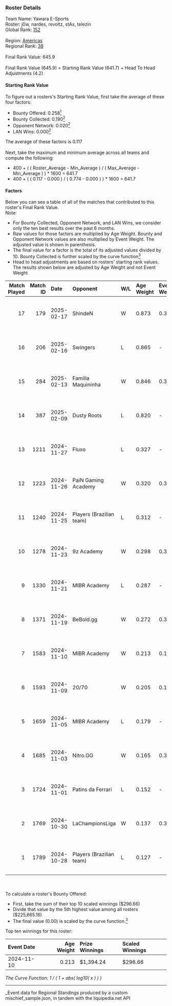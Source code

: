 ### Roster Details<br />
Team Name: Yawara E-Sports<br />
Roster: j0w, nardes, revoltz, stAx, telezin<br />
Global Rank: [152](../../standings_global_2025_04_07.md)<br />
<br />
Region: [Americas]( ../../standings_americas_2025_04_07.md)<br />
Regional Rank: [38]( ../../standings_americas_2025_04_07.md)<br />
<br />
Final Rank Value:  645.9<br />
<br />
Final Rank Value (645.9) = Starting Rank Value (641.7) + Head To Head Adjustments (4.2)<br />

#### Starting Rank Value<br />
To figure out a rosters's Starting Rank Value, first take the average of these four factors:<br />
- Bounty Offered: 0.258[<sup>1</sup>](#table2)
- Bounty Collected: 0.190[<sup>2</sup>](#table1)
- Opponent Network: 0.020[<sup>2</sup>](#table1)
- LAN Wins: 0.000[<sup>2</sup>](#table1)

The average of these factors is 0.117<br />
<br />
Next, take the maximum and minimum average across all teams and compute the following:<br />
- 400 + ( ( Roster_Average - Min_Average ) / ( Max_Average - Min_Average ) ) * 1600 = 641.7
- 400 + ( ( 0.117 - 0.000 ) / ( 0.774 - 0.000 ) ) * 1600 = 641.7


#### Factors<br />
Below you can see a table of all of the matches that contributed to this roster's Final Rank Value.<br />
Note:<br />

- For Bounty Collected, Opponent Network, and LAN Wins, we consider only the ten best results over the past 6 months.
- Raw values for those factors are multiplied by Age Weight. Bounty and Opponent Network values are also multiplied by Event Weight. The adjusted value is shown in parenthesis.
- The final value for a factor is the total of its adjusted values divided by 10. Bounty Collected is further scaled by the curve function[<sup>3</sup>](#curveFunction)
- Head to head adjustments are based on rosters' starting rank values. The results shown below are adjusted by Age Weight and not Event Weight
<span id="table1"></span><br />


| Match Played | Match ID | Date       | Opponent                 | W/L | Age Weight | Event Weight | Bounty Collected | Opponent Network | LAN Wins  | H2H Adj. | Roster                              |
| -: | -: | :- | :- | :- | :- | :- | :- | :- | :- | -: | :- |
|           17 |      179 | 2025-02-17 | ShindeN                  | W   | 0.873      | 0.371        | 0.000 (0.000)    | 0.343 (0.111)    | 0 (0.000) |    13.47 | j0w, nardes, revoltz, stAx, telezin |
|           16 |      206 | 2025-02-16 | Swingers                 | L   | 0.865      | -            | -                | -                | -         |   -11.44 | j0w, nardes, revoltz, stAx, telezin |
|           15 |      284 | 2025-02-13 | Familia Maquininha       | W   | 0.846      | 0.371        | 0.001 (0.000)    | 0.071 (0.022)    | 0 (0.000) |    12.25 | j0w, nardes, revoltz, stAx, telezin |
|           14 |      387 | 2025-02-09 | Dusty Roots              | L   | 0.820      | -            | -                | -                | -         |    -9.66 | j0w, nardes, revoltz, stAx, telezin |
|           13 |     1211 | 2024-11-27 | Fluxo                    | L   | 0.327      | -            | -                | -                | -         |    -2.28 | j0w, lash, revoltz, stAx, telezin   |
|           12 |     1223 | 2024-11-26 | PaiN Gaming Academy      | W   | 0.320      | 0.371        | 0.000 (0.000)    | 0.059 (0.007)    | 0 (0.000) |     2.10 | j0w, lash, revoltz, stAx, telezin   |
|           11 |     1240 | 2024-11-25 | Players (Brazilian team) | L   | 0.312      | -            | -                | -                | -         |    -3.92 | j0w, lash, revoltz, stAx, telezin   |
|           10 |     1278 | 2024-11-23 | 9z Academy               | W   | 0.298      | 0.371        | 0.000 (0.000)    | 0.163 (0.018)    | 0 (0.000) |     3.15 | j0w, lash, revoltz, stAx, telezin   |
|            9 |     1330 | 2024-11-21 | MIBR Academy             | L   | 0.287      | -            | -                | -                | -         |    -4.51 | j0w, lash, revoltz, stAx, telezin   |
|            8 |     1371 | 2024-11-19 | BeBold.gg                | W   | 0.272      | 0.371        | 0.000 (0.000)    | 0.000 (0.000)    | 0 (0.000) |     1.73 | j0w, lash, revoltz, stAx, telezin   |
|            7 |     1583 | 2024-11-10 | MIBR Academy             | W   | 0.213      | 0.143        | 0.000 (0.000)    | 0.306 (0.009)    | 0 (0.000) |     3.40 | j0w, lash, revoltz, stAx, telezin   |
|            6 |     1593 | 2024-11-09 | 20/70                    | W   | 0.205      | 0.143        | 0.001 (0.000)    | 0.108 (0.003)    | 0 (0.000) |     2.98 | j0w, lash, revoltz, stAx, telezin   |
|            5 |     1659 | 2024-11-05 | MIBR Academy             | L   | 0.179      | -            | -                | -                | -         |    -2.81 | j0w, lash, revoltz, stAx, telezin   |
|            4 |     1685 | 2024-11-03 | Nitro.GG                 | W   | 0.165      | 0.371        | 0.001 (0.000)    | 0.312 (0.019)    | 0 (0.000) |     2.59 | j0w, lash, revoltz, stAx, telezin   |
|            3 |     1724 | 2024-11-01 | Patins da Ferrari        | L   | 0.152      | -            | -                | -                | -         |    -3.38 | j0w, lash, revoltz, stAx, telezin   |
|            2 |     1769 | 2024-10-30 | LaChampionsLiga          | W   | 0.137      | 0.371        | 0.000 (0.000)    | 0.173 (0.009)    | 0 (0.000) |     2.04 | j0w, lash, revoltz, stAx, telezin   |
|            1 |     1789 | 2024-10-28 | Players (Brazilian team) | L   | 0.127      | -            | -                | -                | -         |    -1.57 | j0w, lash, revoltz, stAx, telezin   |

<br />
<span id="table2"></span><br />
To calculate a roster's Bounty Offered:<br />

- First, take the sum of their top 10 scaled winnings ($296.66)
- Divide that value by the 5th highest value among all rosters ($225,665.16)
- The final value (0.00) is scaled by the curve function.[<sup>3</sup>](#curveFunction)

Top ten winnings for this roster:<br />

| Event Date | Age Weight | Prize Winnings | Scaled Winnings |
| :- | -: | :- | :- |
| 2024-11-10 |      0.213 | $1,394.24      | $296.66         |


<span id="curveFunction"></span>_The Curve Function: 1 / ( 1 + abs( log10( x ) ) )_<br />

---
_Event data for Regional Standings produced by a custom mischief_sample.json, in tandem with the liquipedia.net API<br />

